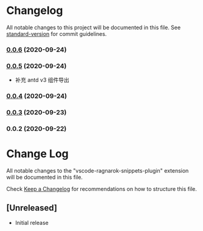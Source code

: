 # Changelog

All notable changes to this project will be documented in this file. See [standard-version](https://github.com/conventional-changelog/standard-version) for commit guidelines.

### [0.0.6](https://github.com/Nelayah/vscode-ragnarok-snippets-plugin/compare/v0.0.5...v0.0.6) (2020-09-24)

### [0.0.5](https://github.com/Nelayah/vscode-ragnarok-snippets-plugin/compare/v0.0.4...v0.0.5) (2020-09-24)

- 补充 antd v3 组件导出

### [0.0.4](https://github.com/Nelayah/vscode-ragnarok-snippets-plugin/compare/v0.0.3...v0.0.4) (2020-09-24)

### [0.0.3](https://github.com/Nelayah/vscode-ragnarok-snippets-plugin/compare/v0.0.2...v0.0.3) (2020-09-23)

### 0.0.2 (2020-09-22)

# Change Log

All notable changes to the "vscode-ragnarok-snippets-plugin" extension will be documented in this file.

Check [Keep a Changelog](http://keepachangelog.com/) for recommendations on how to structure this file.

## [Unreleased]

- Initial release